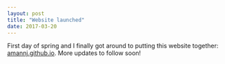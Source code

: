 ```yaml
---
layout: post
title: "Website launched"
date: 2017-03-20
---
```


First day of spring and I finally got around to putting this website together: [amannj.github.io](https://amannj.github.io/). More updates to follow soon!
